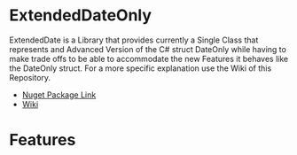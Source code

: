 # ExtendedDateOnly

ExtendedDate is a Library that provides currently a Single Class that represents and Advanced Version of the C# struct DateOnly while having to make trade offs to be able to accommodate the new Features it behaves like the DateOnly struct. For a more specific explanation use the Wiki of this Repository.

- [Nuget Package Link]()
- [Wiki](https://github.com/EdgeLordKirito/ExtendedDateOnly/wiki)

# Features
